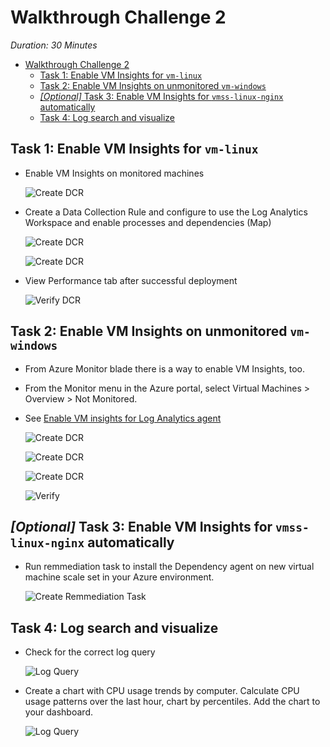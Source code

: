 # Walkthrough Challenge 2

*Duration: 30 Minutes*

- [Walkthrough Challenge 2](#walkthrough-challenge-2)
  - [Task 1: Enable VM Insights for `vm-linux`](#task-1-enable-vm-insights-for-vm-linux)
  - [Task 2: Enable VM Insights on unmonitored `vm-windows`](#task-2-enable-vm-insights-on-unmonitored-vm-windows)
  - [*\[Optional\]* Task 3: Enable VM Insights for `vmss-linux-nginx` automatically](#optional-task-3-enable-vm-insights-for-vmss-linux-nginx-automatically)
  - [Task 4: Log search and visualize](#task-4-log-search-and-visualize)

## Task 1: Enable VM Insights for `vm-linux`

- Enable VM Insights on monitored machines

    ![Create DCR](./img/task_01_a.png)

- Create a Data Collection Rule and configure to use the Log Analytics Workspace and enable processes and dependencies (Map)

    ![Create DCR](./img/task_01_b.png)

    ![Create DCR](./img/task_01_c.png)

- View Performance tab after successful deployment

    ![Verify DCR](./img/task_01_d.png)

## Task 2: Enable VM Insights on unmonitored `vm-windows`

- From Azure Monitor blade there is a way to enable VM Insights, too.
- From the Monitor menu in the Azure portal, select Virtual Machines > Overview > Not Monitored.
- See [Enable VM insights for Log Analytics agent](https://learn.microsoft.com/en-us/azure/azure-monitor/vm/vminsights-enable-portal#enable-vm-insights-for-log-analytics-agent)

    ![Create DCR](./img/task_02_a.png)

    ![Create DCR](./img/task_02_b.png)

    ![Create DCR](./img/task_02_c.png)

    ![Verify](./img/task_02_d.png)

## *[Optional]* Task 3: Enable VM Insights for `vmss-linux-nginx` automatically

- Run remmediation task to install the Dependency agent on new virtual machine scale set in your Azure environment.

    ![Create Remmediation Task](./img/task_03_a.png)

## Task 4: Log search and visualize

- Check for the correct log query

    ![Log Query](./img/task_04_b.png)

- Create a chart with CPU usage trends by computer. Calculate CPU usage patterns over the last hour, chart by percentiles. Add the chart to your dashboard.

    ![Log Query](./img/task_04_a.png)
